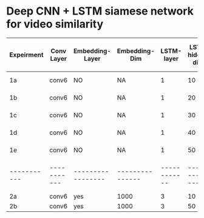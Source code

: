 # Deep CNN + LSTM siamese network for video similarity


| Expeirment  | Conv Layer | Embedding-Layer | Embedding-Dim | LSTM-layer | LSTM-hidden-dims | l2-reg | batch-size | num-epochs | loss | images | train-accuracy | val-accuracy | train-val-test split| dataset-type|
|-----------| -----------|-----------------|---------------|------------|------------------|--------|------------| ---------- | ---- | ------ | -------------- | ------------ | -------------------| ------------ |
| 1a | conv6 | NO | NA | 1 | 10 | 0.0 | 8 | 10 | AAAI,16 | [accuracy](images/exp1/accuracy_10.pdf) , [loss](images/exp1/loss_10.pdf)| - | - | 1323-147-0 | Full |
| 1b | conv6 | NO | NA | 1 | 20 | 0.0 | 8 | 10 | AAAI,16 | [accuracy](images/exp1/accuracy_20.pdf) , [loss](images/exp1/loss_20.pdf) | - | - | 1323-147-0 | Full |
| 1c | conv6 | NO | NA | 1 | 30 | 0.0 | 8 | 10 | AAAI,16 | [accuracy](images/exp1/accuracy_30.pdf) , [loss](images/exp1/loss_30.pdf) | - | - | 1323-147-0 | Full |
| 1d | conv6 | NO | NA | 1 | 40 | 0.0 | 8 | 10 | AAAI,16 | [accuracy](images/exp1/accuracy_40.pdf) , [loss](images/exp1/loss_40.pdf) | - | - | 1323-147-0 | Full |
| 1e | conv6 | NO | NA | 1 | 50 | 0.0 | 8 | 10 | AAAI,16 | [accuracy](images/exp1/accuracy_50.pdf) , [loss](images/exp1/loss_50.pdf) | - | - | 1323-147-0 | Full |
|-----------| -----------|-----------------|---------------|------------|------------------|--------|------------| ---------- | ---- | ------ | -------------- | ------------ | -------------------| ------------ |
| 2a | conv6 | yes | 1000 | 3 | 10 | 0.0 | 8 | 5  | contrastive | - | - | - | - | Simplified |
| 2b | conv6 | yes | 1000 | 3 | 50 | 0.0 | 8 | 20 | contrastive | - | - | - | - | Simplified |
